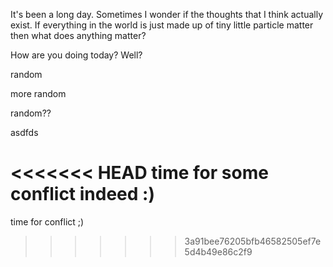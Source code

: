 It's been a long day.
Sometimes I wonder if the thoughts that I think actually exist. If everything in the world is just made up of tiny little particle matter then what does anything matter?

How are you doing today?
Well?

random

more random

random??

asdfds

<<<<<<< HEAD
time for some conflict indeed :)
=======
time for conflict ;)
>>>>>>> 3a91bee76205bfb46582505ef7e5d4b49e86c2f9
